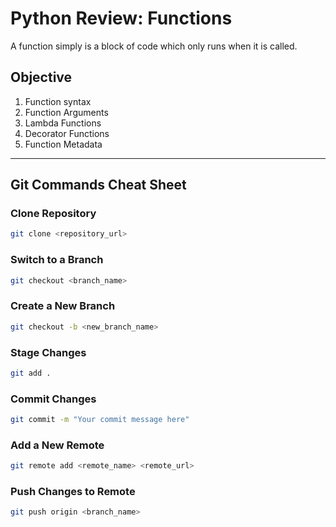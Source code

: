 # Python Review: Functions
A function simply is a block of code which only runs when it is called.
## Objective


1. Function syntax
2. Function Arguments
3. Lambda Functions
4. Decorator Functions
5. Function Metadata








---
## Git Commands Cheat Sheet
### Clone Repository
```bash
git clone <repository_url>
```

### Switch to a Branch

```bash
git checkout <branch_name>
```
### Create a New Branch

```bash
git checkout -b <new_branch_name>
```
### Stage Changes

```bash
git add .
```
### Commit Changes

```bash
git commit -m "Your commit message here"
```

### Add a New Remote

```bash
git remote add <remote_name> <remote_url>
```

### Push Changes to Remote

```bash
git push origin <branch_name>
```

